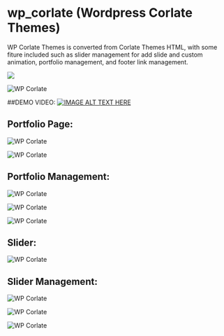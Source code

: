 # wp_corlate (Wordpress Corlate Themes)
WP Corlate Themes is converted from Corlate Themes HTML, with some fiture included such as slider management for add slide and custom animation, portfolio management, and footer link management.

[![](https://www.paypalobjects.com/en_US/i/btn/btn_donateCC_LG.gif)](https://www.paypal.com/cgi-bin/webscr?cmd=_donations&business=dony_cavalera_md%40yahoo%2ecom&lc=ID&item_name=Dony%20Wahyu%20Isp&item_number=wp_corlate&amount=5%2e00&currency_code=USD&bn=PP%2dDonationsBF%3abtn_donateCC_LG%2egif%3aNonHosted)

![WP Corlate](https://github.com/dnaextrim/wp_corlate/blob/master/images/portfolio/wp_corlate.jpg?raw=true)

##DEMO VIDEO:
[![IMAGE ALT TEXT HERE](http://img.youtube.com/vi/GQB9Q89o2gU/0.jpg)](http://www.youtube.com/watch?v=GQB9Q89o2gU)

## Portfolio Page:
![WP Corlate](https://github.com/dnaextrim/wp_corlate/blob/master/images/portfolio/portfolio_front.jpg?raw=true)

![WP Corlate](https://github.com/dnaextrim/wp_corlate/blob/master/images/portfolio/portfolio_project_front.jpg?raw=true)


## Portfolio Management:
![WP Corlate](https://github.com/dnaextrim/wp_corlate/blob/master/images/portfolio/portfolio.jpg?raw=true)

![WP Corlate](https://github.com/dnaextrim/wp_corlate/blob/master/images/portfolio/portfolio_project.jpg?raw=true)

![WP Corlate](https://github.com/dnaextrim/wp_corlate/blob/master/images/portfolio/portfolio_project_images.jpg?raw=true)


## Slider:
![WP Corlate](https://github.com/dnaextrim/wp_corlate/blob/master/images/portfolio/slider_front.jpg?raw=true)


## Slider Management:
![WP Corlate](https://github.com/dnaextrim/wp_corlate/blob/master/images/portfolio/slider_management.jpg?raw=true)

![WP Corlate](https://github.com/dnaextrim/wp_corlate/blob/master/images/portfolio/slider_preview.jpg?raw=true)

![WP Corlate](https://github.com/dnaextrim/wp_corlate/blob/master/images/portfolio/slider_animation_settings.jpg?raw=true)